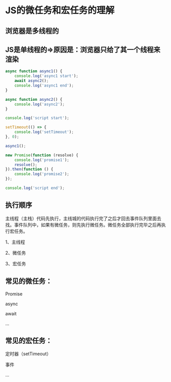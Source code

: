 
# JS的微任务和宏任务的理解
## 浏览器是多线程的
## JS是单线程的=>原因是：浏览器只给了其一个线程来渲染
``` js
async function async1() {
    console.log('async1 start');
    await async2();
    console.log('async1 end');
}

async function async2() {
    console.log('async2');
}

console.log('script start');

setTimeout(() => {
    console.log('setTimeout');
}, 0);

async1();

new Promise(function (resolve) {
    console.log('promise1');
    resolve();
}).then(function () {
    console.log('promise2');
});

console.log('script end');
```
## 执行顺序
主线程（主栈）代码先执行，主线城的代码执行完了之后才回去事件队列里面去找。事件队列中，如果有微任务，则先执行微任务。微任务全部执行完毕之后再执行宏任务。

1、主线程

2、微任务

3、宏任务
## 常见的微任务：
Promise 

async 

await

...
## 常见的宏任务：
定时器（setTimeout）

事件

...


